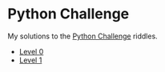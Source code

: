 # Python Challenge
 My solutions to the [Python Challenge](http://www.pythonchallenge.com/) riddles.

* [Level 0](level_0.py)
* [Level 1](level_1.py)
